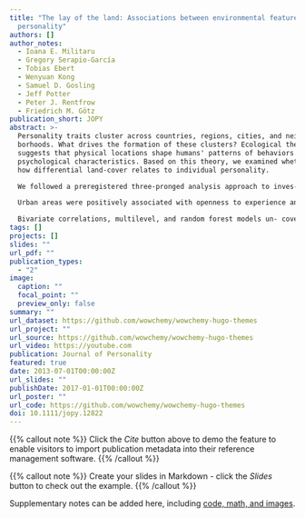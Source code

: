 ```yaml
---
title: "The lay of the land: Associations between environmental features and
  personality"
authors: []
author_notes:
  - Ioana E. Militaru
  - Gregory Serapio-García
  - Tobias Ebert
  - Wenyuan Kong
  - Samuel D. Gosling
  - Jeff Potter
  - Peter J. Rentfrow
  - Friedrich M. Götz
publication_short: JOPY
abstract: >-
  Personality traits cluster across countries, regions, cities, and neigh-
  borhoods. What drives the formation of these clusters? Ecological theory
  suggests that physical locations shape humans' patterns of behaviors and
  psychological characteristics. Based on this theory, we examined whether and
  how differential land-cover relates to individual personality.

  We followed a preregistered three-pronged analysis approach to inves- tigate the associations between personality (N = 2,690,878) and land-cover across the United States. We used eleven land-cover categories to classify landscapes and tested their association with personality against broad physical and socioeco- nomic factors.

  Urban areas were positively associated with openness to experience and negatively associated with conscientiousness. Coastal areas were positively as- sociated with openness to experience and neuroticism but negatively associated with agreeableness and conscientiousness. Cultivated areas were negatively as- sociated with openness. Landscapes at the periphery of human activity, such as shrubs, bare lands, or permanent snows, were not reliably associated with per- sonality traits.

  Bivariate correlations, multilevel, and random forest models un- covered robust associations between landscapes and personality traits. These findings align with ecological theory suggesting that an individual's environment contributes to their behaviors, thoughts, and feelings.
tags: []
projects: []
slides: ""
url_pdf: ""
publication_types:
  - "2"
image:
  caption: ""
  focal_point: ""
  preview_only: false
summary: ""
url_dataset: https://github.com/wowchemy/wowchemy-hugo-themes
url_project: ""
url_source: https://github.com/wowchemy/wowchemy-hugo-themes
url_video: https://youtube.com
publication: Journal of Personality
featured: true
date: 2013-07-01T00:00:00Z
url_slides: ""
publishDate: 2017-01-01T00:00:00Z
url_poster: ""
url_code: https://github.com/wowchemy/wowchemy-hugo-themes
doi: 10.1111/jopy.12822
---
```


{{% callout note %}}
Click the _Cite_ button above to demo the feature to enable visitors to import publication metadata into their reference management software.
{{% /callout %}}

{{% callout note %}}
Create your slides in Markdown - click the _Slides_ button to check out the example.
{{% /callout %}}

Supplementary notes can be added here, including [code, math, and images](https://wowchemy.com/docs/writing-markdown-latex/).
